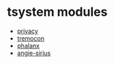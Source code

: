 # tsystem modules

* [privacy](https://github.com/TakutoYoshikai/tsystem-mod-privacy)
* [tremocon](https://github.com/TakutoYoshikai/tsystem-mod-tremocon)
* [phalanx](https://github.com/TakutoYoshikai/tsystem-mod-phalanx)
* [angie-sirius](https://github.com/TakutoYoshikai/tsystem-mod-angie-sirius)

